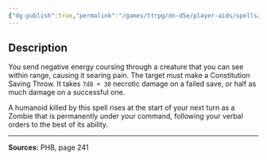 ```yaml
---
{"dg-publish":true,"permalink":"/games/ttrpg/dn-d5e/player-aids/spells/level-7/finger-of-death/","tags":["TTRPG/DND/5e","verbal","somatic","Spell"],"noteIcon":""}
---
```



## Description
You send negative energy coursing through a creature that you can see within range, causing it searing pain.
The target must make a Constitution Saving Throw.
It takes `7d8 + 30` necrotic damage on a failed save, or half as much damage on a successful one.

A humanoid killed by this spell rises at the start of your next turn as a Zombie that is permanently under your command, following your verbal orders to the best of its ability.

---

**Sources:** PHB, page 241
